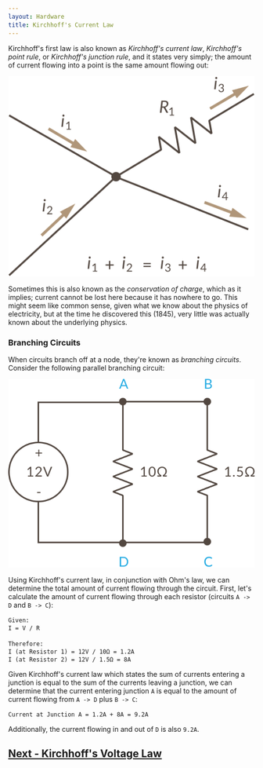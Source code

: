 ```yaml
---
layout: Hardware
title: Kirchhoff's Current Law
---
```


Kirchhoff's first law is also known as _Kirchhoff's current law_, _Kirchhoff's point rule_, or _Kirchhoff's junction rule_, and it states very simply; the amount of current flowing into a point is the same amount flowing out:

![](../Kirchhoffs_Current_Law.svg)

Sometimes this is also known as the _conservation of charge_, which as it implies; current cannot be lost here because it has nowhere to go. This might seem like common sense, given what we know about the physics of electricity, but at the time he discovered this (1845), very little was actually known about the underlying physics. 

<!--

[algebraic Σ I<sub>IN</sub> = Σ I<sub>OUT</sub>]

[current in are +, currents leaving are -]

-->

### Branching Circuits

When circuits branch off at a node, they're known as _branching circuits_. Consider the following parallel branching circuit:

![](../Current_Law_Parallel_Circuit.svg)

Using Kirchhoff's current law, in conjunction with Ohm's law, we can determine the total amount of current flowing through the circuit. First, let's calculate the amount of current flowing through each resistor (circuits `A -> D` and `B -> C`):

```
Given:
I = V / R

Therefore:
I (at Resistor 1) = 12V / 10Ω = 1.2A
I (at Resistor 2) = 12V / 1.5Ω = 8A
```

Given Kirchhoff's current law which states the sum of currents entering a junction is equal to the sum of the currents leaving a junction, we can determine that the current entering junction `A` is equal to the amount of current flowing from `A -> D` plus `B -> C`:

```
Current at Junction A = 1.2A + 8A = 9.2A
```

Additionally, the current flowing in and out of `D` is also `9.2A`.


## [Next - Kirchhoff's Voltage Law](../Kirchhoffs_Voltage_Law)
